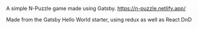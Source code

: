 A simple N-Puzzle game made using Gatsby. https://n-puzzle.netlify.app/

Made from the Gatsby Hello World starter, using redux as well as React DnD
